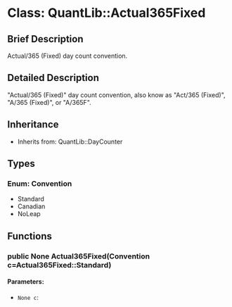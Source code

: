 # Class: QuantLib::Actual365Fixed

## Brief Description
Actual/365 (Fixed) day count convention. 

## Detailed Description
"Actual/365 (Fixed)" day count convention, also know as "Act/365 (Fixed)", "A/365 (Fixed)", or "A/365F".

## Inheritance
- Inherits from: QuantLib::DayCounter

## Types
### Enum: Convention
- Standard
- Canadian
- NoLeap

## Functions
### public None Actual365Fixed(Convention c=Actual365Fixed::Standard)

#### Parameters:
- `None c`: 

